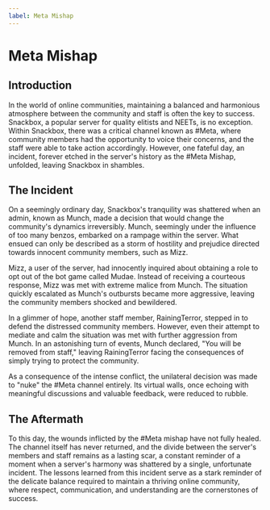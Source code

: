 ```yaml
---
label: Meta Mishap
---
```


# Meta Mishap

## Introduction

In the world of online communities, maintaining a balanced and harmonious atmosphere between the community and staff is often the key to success. Snackbox, a popular server for quality elitists and NEETs, is no exception. Within Snackbox, there was a critical channel known as #Meta, where community members had the opportunity to voice their concerns, and the staff were able to take action accordingly. However, one fateful day, an incident, forever etched in the server's history as the #Meta Mishap, unfolded, leaving Snackbox in shambles.

## The Incident

On a seemingly ordinary day, Snackbox's tranquility was shattered when an admin, known as Munch, made a decision that would change the community's dynamics irreversibly. Munch, seemingly under the influence of too many benzos, embarked on a rampage within the server. What ensued can only be described as a storm of hostility and prejudice directed towards innocent community members, such as Mizz.

Mizz, a user of the server, had innocently inquired about obtaining a role to opt out of the bot game called Mudae. Instead of receiving a courteous response, Mizz was met with extreme malice from Munch. The situation quickly escalated as Munch's outbursts became more aggressive, leaving the community members shocked and bewildered.

In a glimmer of hope, another staff member, RainingTerror, stepped in to defend the distressed community members. However, even their attempt to mediate and calm the situation was met with further aggression from Munch. In an astonishing turn of events, Munch declared, "You will be removed from staff," leaving RainingTerror facing the consequences of simply trying to protect the community.

As a consequence of the intense conflict, the unilateral decision was made to "nuke" the #Meta channel entirely. Its virtual walls, once echoing with meaningful discussions and valuable feedback, were reduced to rubble.

## The Aftermath

To this day, the wounds inflicted by the #Meta mishap have not fully healed. The channel itself has never returned, and the divide between the server's members and staff remains as a lasting scar, a constant reminder of a moment when a server's harmony was shattered by a single, unfortunate incident. The lessons learned from this incident serve as a stark reminder of the delicate balance required to maintain a thriving online community, where respect, communication, and understanding are the cornerstones of success.
